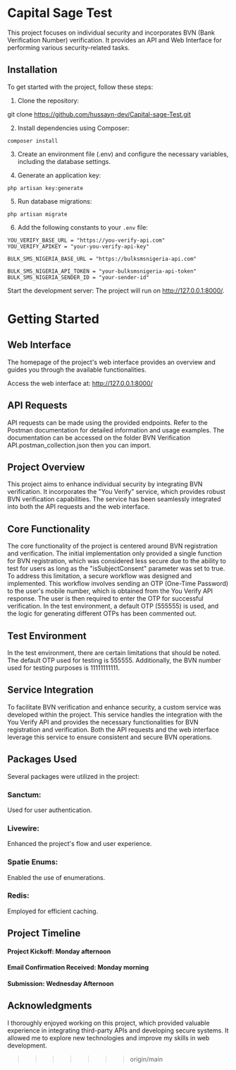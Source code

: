 # Capital Sage Test

This project focuses on individual security and incorporates BVN (Bank Verification Number) verification. It provides an API and Web Interface for performing various security-related tasks.

## Installation

To get started with the project, follow these steps:

1. Clone the repository:

git clone https://github.com/hussayn-dev/Capital-sage-Test.git

2. Install dependencies using Composer:

``` composer install ```


3. Create an environment file (.env) and configure the necessary variables, including the database settings.



4. Generate an application key:

``` php artisan key:generate ```


5. Run database migrations:

```php artisan migrate```

6. Add the following constants to your `.env` file:
```
YOU_VERIFY_BASE_URL = "https://you-verify-api.com"
YOU_VERIFY_APIKEY = "your-you-verify-api-key"

BULK_SMS_NIGERIA_BASE_URL = "https://bulksmsnigeria-api.com"

BULK_SMS_NIGERIA_API_TOKEN = "your-bulksmsnigeria-api-token"
BULK_SMS_NIGERIA_SENDER_ID = "your-sender-id"

```


Start the development server:
The project will run on http://127.0.0.1:8000/.



# Getting Started

## Web Interface
The homepage of the project's web interface provides an overview and guides you through the available functionalities.

Access the web interface at: http://127.0.0.1:8000/

## API Requests
API requests can be made using the provided endpoints. Refer to the Postman documentation for detailed information and usage examples. The documentation can be accessed on the folder BVN Verification API.postman_collection.json
then you can import.

## Project Overview
This project aims to enhance individual security by integrating BVN verification. It incorporates the "You Verify" service, which provides robust BVN verification capabilities. The service has been seamlessly integrated into both the API requests and the web interface.

## Core Functionality
The core functionality of the project is centered around BVN registration and verification. The initial implementation only provided a single function for BVN registration, which was considered less secure due to the ability to test for users as long as the "isSubjectConsent" parameter was set to true. To address this limitation, a secure workflow was designed and implemented. This workflow involves sending an OTP (One-Time Password) to the user's mobile number, which is obtained from the You Verify API response. The user is then required to enter the OTP for successful verification. In the test environment, a default OTP (555555) is used, and the logic for generating different OTPs has been commented out.

## Test Environment
In the test environment, there are certain limitations that should be noted. The default OTP used for testing is 555555. Additionally, the BVN number used for testing purposes is 11111111111.

## Service Integration
To facilitate BVN verification and enhance security, a custom service was developed within the project. This service handles the integration with the You Verify API and provides the necessary functionalities for BVN registration and verification. Both the API requests and the web interface leverage this service to ensure consistent and secure BVN operations.

## Packages Used
Several packages were utilized in the project:

### Sanctum: 
Used for user authentication.
### Livewire: 
Enhanced the project's flow and user experience.
### Spatie Enums: 
Enabled the use of enumerations.
### Redis:
Employed for efficient caching.

## Project Timeline
#### Project Kickoff: Monday afternoon
#### Email Confirmation Received: Monday morning
#### Submission: Wednesday Afternoon

## Acknowledgments
I thoroughly enjoyed working on this project, which provided valuable experience in integrating third-party APIs and developing secure systems. It allowed me to explore new technologies and improve my skills in web development.
>>>>>>> origin/main
